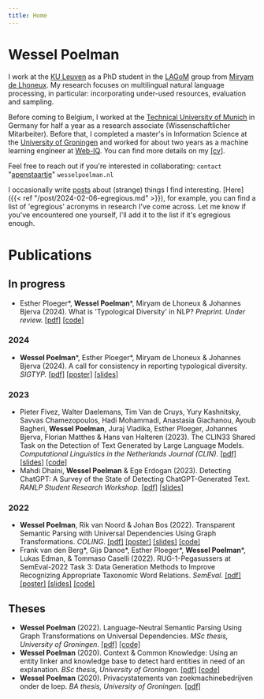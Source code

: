 ```yaml
---
title: Home
---
```


# Wessel Poelman

I work at the [KU Leuven](https://www.kuleuven.be/english/kuleuven/index.html) as a PhD student in the [LAGoM](https://www.lagom.cs.kuleuven.be/) group from [Miryam de Lhoneux](https://people.cs.kuleuven.be/~miryam.delhoneux/).
My research focuses on multilingual natural language processing, in particular: incorporating under-used resources, evaluation and sampling.

Before coming to Belgium, I worked at the [Technical University of Munich](https://www.tum.de/en/) in Germany for half a year as a research associate (Wissenschaftlicher Mitarbeiter).
Before that, I completed a master's in Information Science at the [University of Groningen](https://www.rug.nl/) and worked for about two years as a machine learning engineer at [Web-IQ](https://web-iq.com/).
You can find more details on my [[cv]](data/poelman_cv_en.pdf).

Feel free to reach out if you're interested in collaborating: `contact` "[apenstaartje](https://ivdnt.org/actueel/columns-artikelen/apenstaartjes/)" `wesselpoelman.nl`

I occasionally write [posts](/post) about (strange) things I find interesting.
[Here]({{< ref "/post/2024-02-06-egregious.md" >}}), for example, you can find a list of 'egregious' acronyms in research I've come across.
Let me know if you've encountered one yourself, I'll add it to the list if it's egregious enough.


# Publications
## In progress
* Esther Ploeger\*, **Wessel Poelman**\*, Miryam de Lhoneux & Johannes Bjerva (2024). What is 'Typological Diversity' in NLP? *Preprint. Under review.* [[pdf]](https://arxiv.org/abs/2402.04222) [[code]](https://github.com/WPoelman/typ-div)


### 2024
* **Wessel Poelman***, Esther Ploeger*, Miryam de Lhoneux & Johannes Bjerva (2024). A call for consistency in reporting typological diversity. *SIGTYP.* [[pdf]](https://aclanthology.org/2024.sigtyp-1.10/) [[poster]](data/humanclaim_2024_poster.pdf) [[slides]](data/sigtyp_2024_slides.pdf)

### 2023
* Pieter Fivez, Walter Daelemans, Tim Van de Cruys, Yury Kashnitsky, Savvas Chamezopoulos, Hadi Mohammadi, Anastasia Giachanou, Ayoub Bagheri, **Wessel Poelman**, Juraj Vladika, Esther Ploeger, Johannes Bjerva, Florian Matthes & Hans van Halteren (2023). The CLIN33 Shared Task on the Detection of Text Generated by Large Language Models. *Computational Linguistics in the Netherlands Journal (CLIN).* [[pdf]](https://www.clinjournal.org/clinj/article/view/182) [[slides]](data/clin_2023_slides.pdf) [[code]](https://github.com/WPoelman/DetecTUM)
* Mahdi Dhaini, **Wessel Poelman** & Ege Erdogan (2023). Detecting ChatGPT: A Survey of the State of Detecting ChatGPT-Generated Text. *RANLP Student Research Workshop.* [[pdf]](https://aclanthology.org/2023.ranlp-stud.1/) [[slides]](data/ranlp_srw_2023_slides.pdf)

### 2022
* **Wessel Poelman**, Rik van Noord & Johan Bos (2022). Transparent Semantic Parsing with Universal Dependencies Using Graph Transformations. *COLING*. [[pdf]](https://aclanthology.org/2022.coling-1.367/) [[poster]](data/coling_2022_poster.pdf) [[slides]](data/coling_2022_slides.pdf) [[code]](https://github.com/WPoelman/ud-boxer)
* Frank van den Berg\*, Gijs Danoe\*, Esther Ploeger\*, **Wessel Poelman**\*, Lukas Edman, & Tommaso Caselli (2022). RUG-1-Pegasussers at SemEval-2022 Task 3: Data Generation Methods to Improve Recognizing Appropriate Taxonomic Word Relations. *SemEval*. [[pdf]](https://aclanthology.org/2022.semeval-1.31/) [[poster]](data/semeval_2022_poster.pdf) [[slides]](data/semeval_2022_slides.pdf) [[code]](https://github.com/WPoelman/shared-task)

## Theses
* **Wessel Poelman** (2022). Language-Neutral Semantic Parsing Using Graph Transformations on Universal Dependencies. *MSc thesis, University of Groningen*. [[pdf]](https://arts.studenttheses.ub.rug.nl/31168/1/master_thesis_wessel_poelman.pdf) [[code]](https://github.com/WPoelman/ud-boxer)
* **Wessel Poelman** (2020). Context & Common Knowledge: Using an entity linker and knowledge base to detect hard entities in need of an explanation. *BSc thesis, University of Groningen.* [[pdf]](data/poelman_thesis_bis.pdf) [[code]](https://github.com/WPoelman/thesis-is)
* **Wessel Poelman** (2020). Privacystatements van zoekmachinebedrijven onder de loep. *BA thesis, University of Groningen.* [[pdf]](data/poelman_thesis_ciw.pdf)
